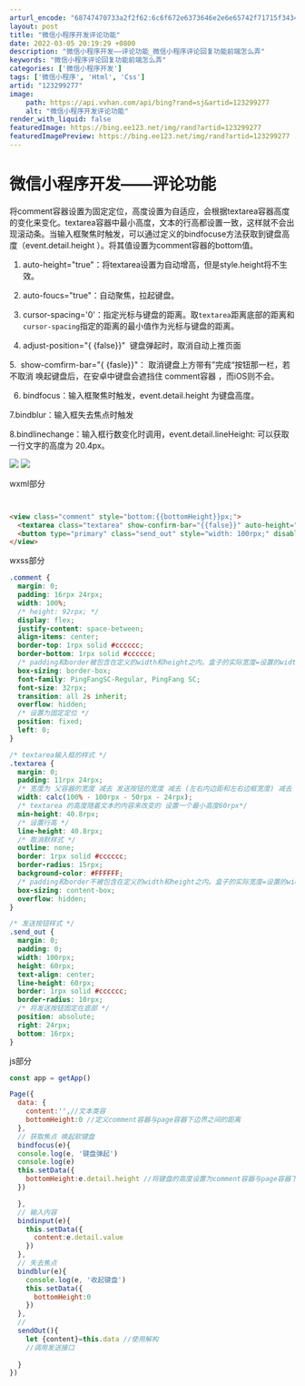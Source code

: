 ```yaml
---
arturl_encode: "68747470733a2f2f62:6c6f672e6373646e2e6e65742f71715f34343634353933342f:61727469636c652f64657461696c732f313233323939323737"
layout: post
title: "微信小程序开发评论功能"
date: 2022-03-05 20:19:29 +0800
description: "微信小程序开发——评论功能_微信小程序评论回复功能前端怎么弄"
keywords: "微信小程序评论回复功能前端怎么弄"
categories: ['微信小程序开发']
tags: ['微信小程序', 'Html', 'Css']
artid: "123299277"
image:
    path: https://api.vvhan.com/api/bing?rand=sj&artid=123299277
    alt: "微信小程序开发评论功能"
render_with_liquid: false
featuredImage: https://bing.ee123.net/img/rand?artid=123299277
featuredImagePreview: https://bing.ee123.net/img/rand?artid=123299277
---
```


# 微信小程序开发——评论功能

将comment容器设置为固定定位，高度设置为自适应，会根据textarea容器高度的变化来变化。textarea容器中最小高度，文本的行高都设置一致，这样就不会出现滚动条。当输入框聚焦时触发，可以通过定义的bindfocuse方法获取到键盘高度（event.detail.height ）。将其值设置为comment容器的bottom值。

1. auto-height="true"：将textarea设置为自动增高，但是style.height将不生效。

2. auto-foucs="true"：自动聚焦，拉起键盘。

3. cursor-spacing='0'：指定光标与键盘的距离。取`textarea`距离底部的距离和`cursor-spacing`指定的距离的最小值作为光标与键盘的距离。

4. adjust-position="{
{false}}"  键盘弹起时，取消自动上推页面

5.  show-comfirm-bar="{
{fasle}}"： 取消键盘上方带有”完成“按钮那一栏，若不取消 唤起键盘后，在安卓中键盘会遮挡住 comment容器 ，而iOS则不会。

6. bindfocus：输入框聚焦时触发，event.detail.height 为键盘高度。

7.bindblur：输入框失去焦点时触发

8.bindlinechange：输入框行数变化时调用，event.detail.lineHeight: 可以获取一行文字的高度为 20.4px。

![](https://i-blog.csdnimg.cn/blog_migrate/0cff3f3d96bea08bcfc04a64a189aba5.jpeg)
![](https://i-blog.csdnimg.cn/blog_migrate/5391f3e195cf465fa142aa1677fbdbad.jpeg)

wxml部分

```html


<view class="comment" style="bottom:{{bottomHeight}}px;">
  <textarea class="textarea" show-confirm-bar="{{false}}" auto-height="true" auto-focus="true" cursor-spacing='0' adjust-position="{{false}}"  	 placeholder="评论" maxlength="1000" value="{{content}}" bindfocus="bindfocus" bindinput="bindinput" bindblur="bindblur"></textarea>
  <button type="primary" class="send_out" style="width: 100rpx;" disabled="{{content?false:true}}" bindtap="sendOut" >发送</button>
</view>
```

wxss部分

```css
.comment {
  margin: 0;
  padding: 16rpx 24rpx;
  width: 100%;
  /* height: 92rpx; */
  display: flex;
  justify-content: space-between;
  align-items: center;
  border-top: 1rpx solid #cccccc;
  border-bottom: 1rpx solid #cccccc;
  /* padding和border被包含在定义的width和height之内。盒子的实际宽度=设置的width（padding和border不会影响实际宽度） */
  box-sizing: border-box;
  font-family: PingFangSC-Regular, PingFang SC;
  font-size: 32rpx;
  transition: all 2s inherit;
  overflow: hidden;
  /* 设置为固定定位 */
  position: fixed;
  left: 0;
}

/* textarea输入框的样式 */
.textarea {
  margin: 0;
  padding: 11rpx 24rpx;
  /* 宽度为 父容器的宽度 减去 发送按钮的宽度 减去 (左右内边距和左右边框宽度) 减去 右边外边距*/
  width: calc(100% - 100rpx - 50rpx - 24rpx);
  /* textarea 的高度随着文本的内容来改变的 设置一个最小高度60rpx*/
  min-height: 40.8rpx;
  /* 设置行高 */
  line-height: 40.8rpx;
  /* 取消默样式 */
  outline: none;
  border: 1rpx solid #cccccc;
  border-radius: 15rpx;
  background-color: #FFFFFF;
  /* padding和border不被包含在定义的width和height之内。盒子的实际宽度=设置的width+padding+border */
  box-sizing: content-box;
  overflow: hidden;
}

/* 发送按钮样式 */
.send_out {
  margin: 0;
  padding: 0;
  width: 100rpx;
  height: 60rpx;
  text-align: center;
  line-height: 60rpx;
  border: 1rpx solid #cccccc;
  border-radius: 10rpx;
  /* 将发送按钮固定在底部 */
  position: absolute;
  right: 24rpx;
  bottom: 16rpx;
}
```

js部分

```javascript
const app = getApp()

Page({
  data: {
    content:'',//文本类容
    bottomHeight:0 //定义comment容器与page容器下边界之间的距离
  },
  // 获取焦点 唤起软键盘
  bindfocus(e){
  console.log(e, '键盘弹起')
  console.log(e)
  this.setData({
    bottomHeight:e.detail.height //将键盘的高度设置为comment容器与page容器下边界之间的距离。
  })

  },
  // 输入内容
  bindinput(e){
    this.setData({
      content:e.detail.value
    })
  },
  // 失去焦点 
  bindblur(e){
    console.log(e, '收起键盘')
    this.setData({
      bottomHeight:0
    })
  },
  //
  sendOut(){
    let {content}=this.data //使用解构 
    //调用发送接口
    
  }
})

```